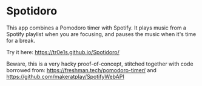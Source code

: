 # Spotidoro

This app combines a Pomodoro timer with Spotify. It plays music from a Spotify playlist when you are focusing, and pauses the music when it's time for a break.

Try it here: https://tr0e1s.github.io/Spotidoro/

Beware, this is a very hacky proof-of-concept, stitched together with code borrowed from: https://freshman.tech/pomodoro-timer/ and https://github.com/makeratplay/SpotifyWebAPI
